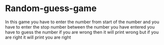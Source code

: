 # Random-guess-game
In this game you have to enter the number from start of the number and you have to enter the stop number between the number you have entered you have to guess the number if you are wrong then it will print wrong but if you are right it will print you are right
